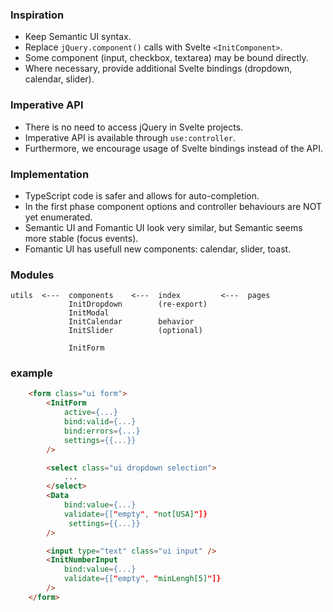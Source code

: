 ### Inspiration

- Keep Semantic UI syntax.
- Replace `jQuery.component()` calls with Svelte `<InitComponent>`.
- Some component (input, checkbox, textarea) may be bound directly.
- Where necessary, provide additional Svelte bindings (dropdown, calendar, slider).

### Imperative API

- There is no need to access jQuery in Svelte projects.
- Imperative API is available through `use:controller`.
- Furthermore, we encourage usage of Svelte bindings instead of the API.

### Implementation

- TypeScript code is safer and allows for auto-completion.
- In the first phase component options and controller behaviours are NOT yet enumerated.
- Semantic UI and Fomantic UI look very similar, but Semantic seems more stable (focus events).
- Fomantic UI has usefull new components: calendar, slider, toast.

### Modules

```
utils  <---  components    <---  index         <---  pages
             InitDropdown        (re-export)
             InitModal
             InitCalendar        behavior
             InitSlider          (optional)

             InitForm
```

### example

```html
    <form class="ui form">
        <InitForm
            active={...}
            bind:valid={...}
            bind:errors={...}
            settings={{...}}
        />

        <select class="ui dropdown selection">
            ...
        </select>
        <Data
            bind:value={...}
            validate={["empty", "not[USA]"]}
             settings={{...}}
        />

        <input type="text" class="ui input" />
        <InitNumberInput
            bind:value={...}
            validate={["empty", "minLengh[5]"]}
        />
    </form>
```
